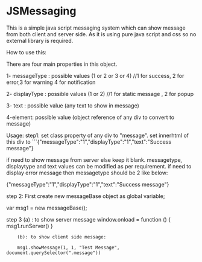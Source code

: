 # JSMessaging
This is a simple java script messaging system which can show message from both client and server side. As it is using pure java script and css so no external library is required. 

How to use this:

There are four main properties in this object.

1- messageType : possible values (1 or 2 or 3 or 4) //1 for success, 2 for error,3 for warning 4 for notification

2- displayType : possible values (1 or 2) //1 for static message , 2 for popup 

3- text : possible value (any text to show in message)

4-element: possible value (object reference of any div to convert to message)

Usage:
step1: set class property of any div to "message". set innerhtml of this div to 
            ```{"messageType":"1","displayType":"1","text":"Success message"}

if need to show message from server else keep it blank. messagetype, displaytype and text values can be modified as per requirement.
if need to display error message then messagetype should be 2 like below:

{"messageType":"1","displayType":"1","text":"Success message"}

step 2: First create new messageBase object as global variable;

var msg1 = new messageBase();

step 3 (a) : to show server message
           window.onload = function () {
                msg1.runServer()
            }
            
        (b): to show client side message:
        
        msg1.showMessage(1, 1, "Test Message", document.querySelector(".message"))





